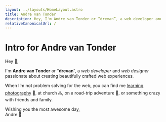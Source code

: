 ```yaml
---
layout: ../layouts/HomeLayout.astro
title: Andre van Tonder
description: Hey, I'm Andre van Tonder or “drevan”, a web developer and web designer passionate about creating beautifully crafted web experiences.
relativeCanonicalUrl: /
---
```


<h1 class="sr-only">Intro for Andre van Tonder</h1>

Hey 👋,

I'm **Andre van Tonder** or “**drevan**”, a _web developer_ and _web designer_ passionate about creating beautifully crafted web experiences.

When I’m not problem solving for the web, you can find me [learning photography](https://drevan.me/photos/) 📸, at church ⛪, on a road-trip adventure 🌋, or something crazy with friends and family.

Wishing you the most awesome day, \
Andre 🥳
